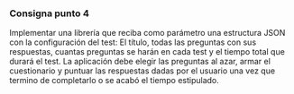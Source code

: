 ### Consigna punto 4
Implementar una librería que reciba como parámetro una estructura JSON con la configuración del test: El título, todas las preguntas con sus respuestas, cuantas preguntas se harán en cada test y el tiempo total que durará el test. La aplicación debe elegir las preguntas al azar, armar el cuestionario y puntuar las respuestas dadas por el usuario una vez que termino de completarlo o se acabó el tiempo estipulado.